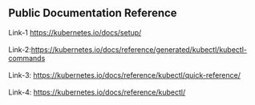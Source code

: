 ## Public Documentation Reference

Link-1 https://kubernetes.io/docs/setup/  
<br>
Link-2:https://kubernetes.io/docs/reference/generated/kubectl/kubectl-commands  
<br>
Link-3: https://kubernetes.io/docs/reference/kubectl/quick-reference/  
<br>
Link-4: https://kubernetes.io/docs/reference/kubectl/  